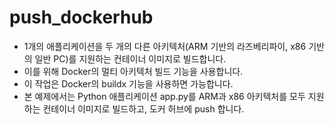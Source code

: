 # push_dockerhub

- 1개의 애플리케이션을 두 개의 다른 아키텍처(ARM 기반의 라즈베리파이, x86 기반의 일반 PC)를 지원하는 컨테이너 이미지로 빌드합니다.
- 이를 위해 Docker의 멀티 아키텍처 빌드 기능을 사용합니다.
- 이 작업은 Docker의 buildx 기능을 사용하면 가능합니다.
- 본 예제에서는 Python 애플리케이션 app.py를 ARM과 x86 아키텍처를 모두 지원하는 컨테이너 이미지로 빌드하고, 도커 허브에 push 합니다.
